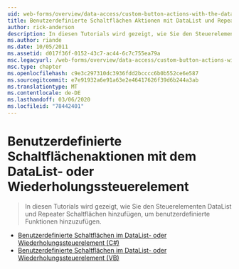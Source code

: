 ```yaml
---
uid: web-forms/overview/data-access/custom-button-actions-with-the-datalist-and-repeater/index
title: Benutzerdefinierte Schaltflächen Aktionen mit DataList und Repeater | Microsoft-Dokumentation
author: rick-anderson
description: In diesen Tutorials wird gezeigt, wie Sie den Steuerelementen DataList und Repeater Schaltflächen hinzufügen, um benutzerdefinierte Funktionen hinzuzufügen.
ms.author: riande
ms.date: 10/05/2011
ms.assetid: d017f36f-0152-43c7-ac44-6c7c755ea79a
msc.legacyurl: /web-forms/overview/data-access/custom-button-actions-with-the-datalist-and-repeater
msc.type: chapter
ms.openlocfilehash: c9e3c297310dc3936fdd2bcccc6b0b552ce6e587
ms.sourcegitcommit: e7e91932a6e91a63e2e46417626f39d6b244a3ab
ms.translationtype: MT
ms.contentlocale: de-DE
ms.lasthandoff: 03/06/2020
ms.locfileid: "78442401"
---
```

# <a name="custom-button-actions-with-the-datalist-and-repeater"></a>Benutzerdefinierte Schaltflächenaktionen mit dem DataList- oder Wiederholungssteuerelement

> In diesen Tutorials wird gezeigt, wie Sie den Steuerelementen DataList und Repeater Schaltflächen hinzufügen, um benutzerdefinierte Funktionen hinzuzufügen.

- [Benutzerdefinierte Schaltflächen im DataList- oder Wiederholungssteuerelement (C#)](custom-buttons-in-the-datalist-and-repeater-cs.md)
- [Benutzerdefinierte Schaltflächen im DataList- oder Wiederholungssteuerelement (VB)](custom-buttons-in-the-datalist-and-repeater-vb.md)
